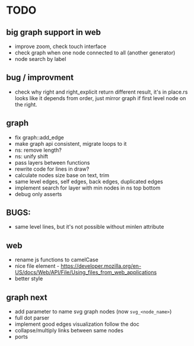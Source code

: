 # TODO
## big graph support in web
* improve zoom, check touch interface
* check graph when one node connected to all (another generator)
* node search by label

## bug / improvment
* check why right and right_explicit return different result, it's in place.rs
 looks like it depends from order, just mirror graph if first level node on the right.

## graph
* fix graph::add_edge
* make graph api consistent, migrate loops to it
* ns: remove length?
* ns: unify shift
* pass layers between functions
* rewrite code for lines in draw?
* calculate nodes size base on text, trim 
* same level edges, self edges, back edges, duplicated edges
* implement search for layer with min nodes in ns top bottom 
* debug only asserts

## BUGS:
* same level lines, but it's not possible without minlen attribute

## web
* rename js functions to camelCase
* nice file element - https://developer.mozilla.org/en-US/docs/Web/API/File/Using_files_from_web_applications
* better style

## graph next
* add parameter to name svg graph nodes (now `svg_<node_name>`)
* full dot parser
* implement good edges visualization follow the doc
* collapse/multiply links between same nodes
* ports